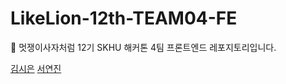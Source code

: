# LikeLion-12th-TEAM04-FE
🦁 멋쟁이사자처럼 12기 SKHU 해커톤 4팀 프론트엔드 레포지토리입니다.

[김시은](https://github.com/kimsieun99)
[서연진](https://github.com/shtfh)
